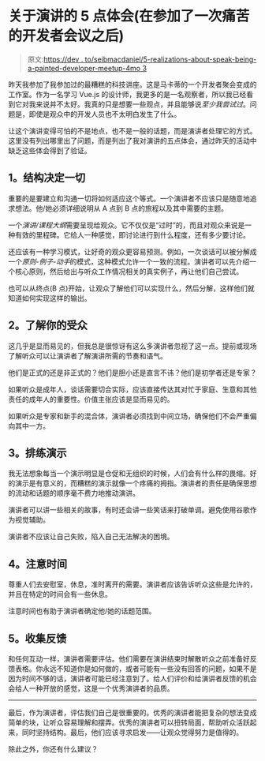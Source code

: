 # 关于演讲的 5 点体会(在参加了一次痛苦的开发者会议之后)

> 原文:[https://dev . to/seibmacdaniel/5-realizations-about-speak-being-a-painted-developer-meetup-4mo 3](https://dev.to/seibmacdaniel/5-realizations-about-speaking-after-attending-a-painful-developer-meetup-4mo3)

昨天我参加了我参加过的最糟糕的科技讲座。这是马卡蒂的一个开发者聚会变成的工作室。作为一名学习 Vue.js 的设计师，我更多的是一名观察者，所以我已经看到它对我来说并不太好。我真的只是想要一些观点，并且能够说*至少我尝试过*。问题是，即使是观众中的开发人员也不太明白发生了什么。

让这个演讲变得可怕的不是地点，也不是一般的话题，而是演讲者处理它的方式。这里没有列出哪里出了问题，而是列出了我对演讲的五点体会，通过昨天的活动中缺乏这些体会得到了验证。

## [](#1-structure-is-everything)**1。结构决定一切**

重要的是要建立和沟通一切将如何适应这个等式。一个演讲者不应该只是随意地追求想法。他/她必须详细说明从 A 点到 B 点的旅程以及其中需要的主题。

一个*演讲/课程大纲*需要呈现给观众。它不仅仅是“过时”的，而且对观众来说是一种有效的里程碑。它给人一种感觉，即讨论进行到什么程度，还有多少要讨论。

还应该有一种学习模式，让好奇的观众更容易预测。例如，一次谈话可以被分解成一个*原则-例子-动手*的模式，这种模式允许一个一致的流程。演讲者可以先介绍一个核心原则，然后给出与听众工作情况相关的真实例子，再让他们自己尝试。

也可以从终点(B 点)开始，让观众了解他们可以实现什么，然后分解，这样他们就知道如何实现这样的输出。

## [](#2-know-your%C2%A0audience)**2。了解你的受众**

这几乎是显而易见的，但我总是很惊讶有这么多演讲者忽视了这一点。提前或现场了解听众可以让演讲者了解演讲所需的节奏和语气。

他们是正式的还是非正式的？他们是胆小还是直言不讳？他们是初学者还是专家？

如果听众是成年人，谈话需要切合实际，应该直接传达其对忙于家庭、生意和其他责任的成年人的重要性。价值主张应该是显而易见的。

如果听众是专家和新手的混合体，演讲者必须找到中间立场，确保他们不会严重偏向其中一方。

## [](#3-rehearse-the-presentation)**3。排练演示**

我无法想象每当一个演示明显是仓促和无组织的时候，人们会有什么样的畏缩。好的演示是有意义的，而糟糕的演示就像一个疼痛的拇指。演讲者的责任是确保思想的流动和话题的顺序毫不费力地推动演讲。

演讲者可以讲一些相关的故事，有时还会讲一些笑话来打破单调。避免使用谷歌作为视觉辅助。

演讲者不应该让自己失败，陷入自己无法解决的困境。

## [](#4-be-mindful-of%C2%A0time)**4。注意时间**

尊重人们去安慰室，休息，准时离开的需要。演讲者应该告诉听众这些是允许的，并且在特定的时间会有一些休息。

注意时间也有助于演讲者确定他/她的话题范围。

## [](#5-gather-feedback)**5。收集反馈**

和任何互动一样，演讲者需要评估。他们需要在演讲结束时解散听众之前准备好反馈表格。你永远不知道你是如何做的，或者可能有一些没有回答的问题，如果不是因为时间不够的话，演讲者可能已经注意到了。给人们评价和给演讲者反馈的机会会给人一种开放的感觉，这是一个优秀演讲者的品质。

* * *

最后，作为演讲者，评估我们自己是很重要的。优秀的演讲者能把复杂的想法变成简单的块，让听众容易理解和摆弄。优秀的演讲者可以扭转局面，帮助听众活跃起来，同时坚持结构。最后，他们应该寻求启发——让观众觉得努力是值得的。

除此之外，你还有什么建议？